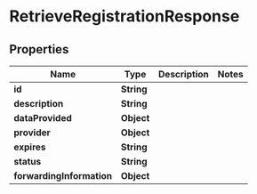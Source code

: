 
# RetrieveRegistrationResponse

## Properties
Name | Type | Description | Notes
------------ | ------------- | ------------- | -------------
**id** | **String** |  | 
**description** | **String** |  | 
**dataProvided** | **Object** |  | 
**provider** | **Object** |  | 
**expires** | **String** |  | 
**status** | **String** |  | 
**forwardingInformation** | **Object** |  | 



